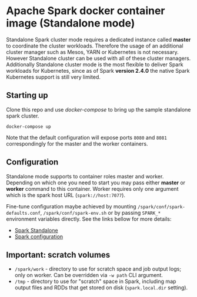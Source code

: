 # Apache Spark docker container image (Standalone mode)

Standalone Spark cluster mode requires a dedicated instance called **master** to coordinate the cluster workloads. Therefore the usage of an additional cluster manager such as Mesos, YARN or Kubernetes is not necessary. However Standalone cluster can be used with all of these cluster managers. Additionally Standalone cluster mode is the most flexible to deliver Spark workloads for Kubernetes, since as of Spark **version 2.4.0** the native Spark Kubernetes support is still very limited.

## Starting up

Clone this repo and use _docker-compose_ to bring up the sample standalone spark cluster.

```shell
docker-compose up
```

Note that the default configuration will expose ports `8080` and `8081` correspondingly for the master and the worker containers.

## Configuration

Standalone mode supports to container roles master and worker. Depending on which one you need to start you may pass either **master** or **worker** command to this container. Worker requires only one argument which is the spark host URL (`spark://host:7077`).

Fine-tune configuration maybe achieved by mounting `/spark/conf/spark-defaults.conf`, `/spark/conf/spark-env.sh` or by passing `SPARK_*` environment variables directly. See the links bellow for more details:

- [Spark Standalone](https://spark.apache.org/docs/latest/spark-standalone.html)
- [Spark configuration](https://spark.apache.org/docs/latest/configuration.html)

## Important: scratch volumes

- `/spark/work` - directory to use for scratch space and job output logs; only on worker. Can be overridden via `-w path` CLI argument.
- `/tmp` - directory to use for "scratch" space in Spark, including map output files and RDDs that get stored on disk (`spark.local.dir` setting).
